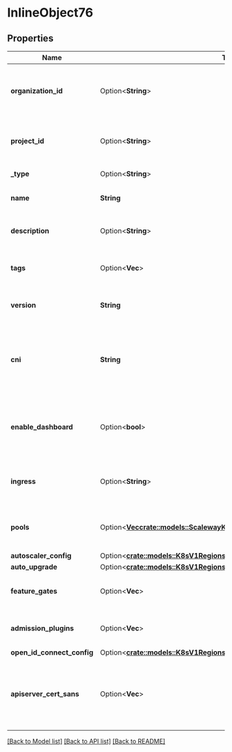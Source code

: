 # InlineObject76

## Properties

Name | Type | Description | Notes
------------ | ------------- | ------------- | -------------
**organization_id** | Option<**String**> | The organization ID where the cluster will be created | [optional]
**project_id** | Option<**String**> | The project ID where the cluster will be created | [optional]
**_type** | Option<**String**> | The type of the cluster | [optional]
**name** | **String** | The name of the cluster | 
**description** | Option<**String**> | The description of the cluster | [optional]
**tags** | Option<**Vec<String>**> | The tags associated with the cluster | [optional]
**version** | **String** | The Kubernetes version of the cluster | 
**cni** | **String** | The Container Network Interface (CNI) plugin that will run in the cluster | [default to Cni_UnknownCni]
**enable_dashboard** | Option<**bool**> | The enablement of the Kubernetes Dashboard in the cluster | [optional]
**ingress** | Option<**String**> | The Ingress Controller that will run in the cluster | [optional][default to Ingress_UnknownIngress]
**pools** | Option<[**Vec<crate::models::ScalewayK8sV1CreateClusterRequestPoolConfig>**](scaleway.k8s.v1.CreateClusterRequest.PoolConfig.md)> | The pools to be created along with the cluster | [optional]
**autoscaler_config** | Option<[**crate::models::K8sV1RegionsRegionClustersAutoscalerConfig**](_k8s_v1_regions__region__clusters_autoscaler_config.md)> |  | [optional]
**auto_upgrade** | Option<[**crate::models::K8sV1RegionsRegionClustersAutoUpgrade**](_k8s_v1_regions__region__clusters_auto_upgrade.md)> |  | [optional]
**feature_gates** | Option<**Vec<String>**> | List of feature gates to enable | [optional]
**admission_plugins** | Option<**Vec<String>**> | List of admission plugins to enable | [optional]
**open_id_connect_config** | Option<[**crate::models::K8sV1RegionsRegionClustersOpenIdConnectConfig**](_k8s_v1_regions__region__clusters_open_id_connect_config.md)> |  | [optional]
**apiserver_cert_sans** | Option<**Vec<String>**> | Additional Subject Alternative Names for the Kubernetes API server certificate | [optional]

[[Back to Model list]](../README.md#documentation-for-models) [[Back to API list]](../README.md#documentation-for-api-endpoints) [[Back to README]](../README.md)


